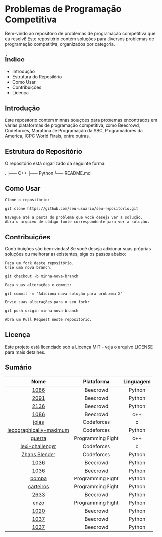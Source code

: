 # Problemas de Programação Competitiva

Bem-vindo ao repositório de problemas de programação competitiva que eu resolvi! Este repositório contém soluções para diversos problemas de programação competitiva, organizados por categoria.

## Índice

- Introdução
- Estrutura do Repositório
- Como Usar
- Contribuições
- Licença

## Introdução

Este repositório contém minhas soluções para problemas encontrados em várias plataformas de programação competitiva, como Beecrowd, Codeforces, Maratona de Programação da SBC, Programadores da America, ICPC World Finals, entre outras.

## Estrutura do Repositório

O repositório está organizado da seguinte forma:

.
├── C++
├── Python
└── README.md

## Como Usar

    Clone o repositório:

    git clone https://github.com/seu-usuario/seu-repositorio.git

    Navegue até a pasta do problema que você deseja ver a solução.
    Abra o arquivo de código fonte correspondente para ver a solução.

## Contribuições

Contribuições são bem-vindas! Se você deseja adicionar suas próprias soluções ou melhorar as existentes, siga os passos abaixo:

    Faça um fork deste repositório.
    Crie uma nova branch:

    git checkout -b minha-nova-branch

    Faça suas alterações e commit:

    git commit -m "Adiciona nova solução para problema X"

    Envie suas alterações para o seu fork:

    git push origin minha-nova-branch

    Abra um Pull Request neste repositório.

## Licença

Este projeto está licenciado sob a Licença MIT - veja o arquivo LICENSE para mais detalhes.

## Sumário

| Nome               | Plataforma       | Linguagem        |
|:------------------:|:----------------:|:----------------:|
| [1086](https://judge.beecrowd.com.br/pt/problems/view/1086) | Beecrowd    | Python    |
| [2091](https://judge.beecrowd.com.br/pt/problems/view/2091) | Beecrowd    | Python    |
| [2136](https://judge.beecrowd.com.br/pt/problems/view/2136) | Beecrowd    | Python    |
| [1086](https://judge.beecrowd.com.br/pt/problems/view/1086) | Beecrowd    | c++    |
| [joias](https://codeforces.com/gym/105327/problem/E) | Codeforces    | c    |
| [lecographically-maximum](https://codeforces.com/gym/105327/problem/L) | Codeforces    | Python   |
| [guerra](https://cp.nextline.com.br/problem/14) | Programming Fight    | c++   |
| [lexi-challenger](https://codeforces.com/gym/104555/problem/L) | Codeforces    | c   |
| [Zhans Blender](https://codeforces.com/problemset/problem/2013/A) | Codeforces    | Python   |
| [1036](https://judge.beecrowd.com/pt/problems/view/1036) | Beecrowd    | Python   |
| [1036](https://judge.beecrowd.com/pt/problems/view/1036) | Beecrowd    | Python   |
| [bomba](https://cp.nextline.com.br/problem/9) | Programming Fight    | Python   |
| [carteiros](https://cp.nextline.com.br/problem/10) | Programming Fight    | Python   |
| [2633](https://judge.beecrowd.com/pt/problems/view/2633) | Beecrowd    | Python   |
| [enzo](https://cp.nextline.com.br/problem/16) | Programming Fight    | Python   |
| [1020](https://judge.beecrowd.com/pt/problems/view/1020) | Beecrowd    | Python   |
| [1037](https://judge.beecrowd.com/pt/problems/view/1037) | Beecrowd    | Python   |
| [1037](https://judge.beecrowd.com/pt/problems/view/1037) | Beecrowd    | Python   |


